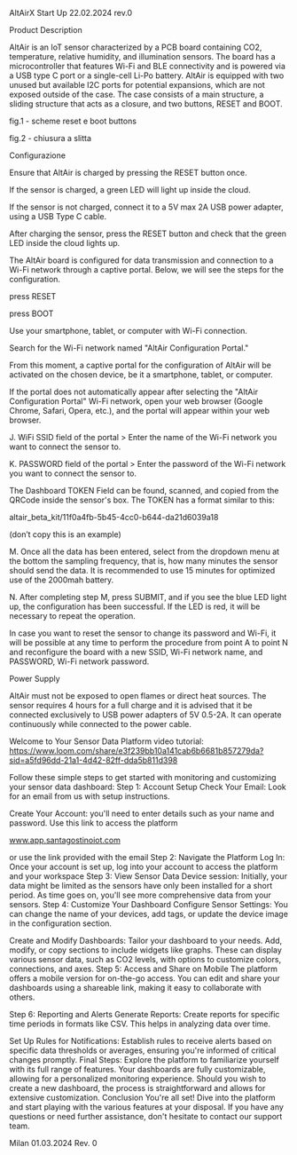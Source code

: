 AltAirX
Start Up
22.02.2024 rev.0


















Product Description

AltAir is an IoT sensor characterized by a PCB board containing CO2, temperature, relative humidity, and illumination sensors. The board has a microcontroller that features Wi-Fi and BLE connectivity and is powered via a USB type C port or a single-cell Li-Po battery. AltAir is equipped with two unused but available I2C ports for potential expansions, which are not exposed outside of the case. The case consists of a main structure, a sliding structure that acts as a closure, and two buttons, RESET and BOOT.



fig.1 - scheme reset e boot buttons




fig.2 - chiusura a slitta



Configurazione

Ensure that AltAir is charged by pressing the RESET button once. 

If the sensor is charged, a green LED will light up inside the cloud.



If the sensor is not charged, connect it to a 5V max 2A USB power adapter, using a USB Type C cable.

After charging the sensor, press the RESET button and check that the green LED inside the cloud lights up.

The AltAir board is configured for data transmission and connection to a Wi-Fi network through a captive portal. Below, we will see the steps for the configuration.


press RESET

press BOOT









Use your smartphone, tablet, or computer with Wi-Fi connection.


Search for the Wi-Fi network named "AltAir Configuration Portal."
















From this moment, a captive portal for the configuration of AltAir will be activated on the chosen device, be it a smartphone, tablet, or computer.

If the portal does not automatically appear after selecting the "AltAir Configuration Portal" Wi-Fi network, open your web browser (Google Chrome, Safari, Opera, etc.), and the portal will appear within your web browser.




J. WiFi SSID field of the portal > Enter the name of the Wi-Fi network you want to connect the sensor to.

K. PASSWORD field of the portal > Enter the password of the Wi-Fi network you want to connect the sensor to.

The Dashboard TOKEN Field can be found, scanned, and copied from the QRCode inside the sensor's box. The TOKEN has a format similar to this:

 altair_beta_kit/11f0a4fb-5b45-4cc0-b644-da21d6039a18 

(don’t copy this is an example)







M. Once all the data has been entered, select from the dropdown menu at the bottom the sampling frequency, that is, how many minutes the sensor should send the data. It is recommended to use 15 minutes for optimized use of the 2000mah battery.







N. After completing step M, press SUBMIT, and if you see the blue LED light up, the configuration has been successful. If the LED is red, it will be necessary to repeat the operation.





In case you want to reset the sensor to change its password and Wi-Fi, it will be possible at any time to perform the procedure from point A to point N and reconfigure the board with a new SSID, Wi-Fi network name, and PASSWORD, Wi-Fi network password.


Power Supply

AltAir must not be exposed to open flames or direct heat sources. The sensor requires 4 hours for a full charge and it is advised that it be connected exclusively to USB power adapters of 5V 0.5-2A. It can operate continuously while connected to the power cable.



































Welcome to Your Sensor Data Platform
video tutorial: https://www.loom.com/share/e3f239bb10a141cab6b6681b857279da?sid=a5fd96dd-21a1-4d42-82ff-dda5b811d398 


Follow these simple steps to get started with monitoring and customizing your sensor data dashboard:
Step 1: Account Setup
Check Your Email: Look for an email from us with setup instructions.


Create Your Account: you'll need to enter details such as your name and password. Use this link to access the platform 

www.app.santagostinoiot.com 

or use the link provided with the email
Step 2: Navigate the Platform
Log In: Once your account is set up, log into your account to access the platform and your workspace
Step 3: View Sensor Data
Device session: Initially, your data might be limited as the sensors have only been installed for a short period. As time goes on, you'll see more comprehensive data from your sensors.
Step 4: Customize Your Dashboard
Configure Sensor Settings: You can change the name of your devices, add tags, or update the device image in the configuration section.


Create and Modify Dashboards: Tailor your dashboard to your needs. Add, modify, or copy sections to include widgets like graphs. These can display various sensor data, such as CO2 levels, with options to customize colors, connections, and axes.
Step 5: Access and Share on Mobile
The platform offers a mobile version for on-the-go access. You can edit and share your dashboards using a shareable link, making it easy to collaborate with others.






Step 6: Reporting and Alerts
Generate Reports: Create reports for specific time periods in formats like CSV. This helps in analyzing data over time.


Set Up Rules for Notifications: Establish rules to receive alerts based on specific data thresholds or averages, ensuring you're informed of critical changes promptly.
Final Steps:
Explore the platform to familiarize yourself with its full range of features. Your dashboards are fully customizable, allowing for a personalized monitoring experience.
Should you wish to create a new dashboard, the process is straightforward and allows for extensive customization.
Conclusion
You're all set! Dive into the platform and start playing with the various features at your disposal. If you have any questions or need further assistance, don't hesitate to contact our support team.



Milan
01.03.2024
Rev. 0


